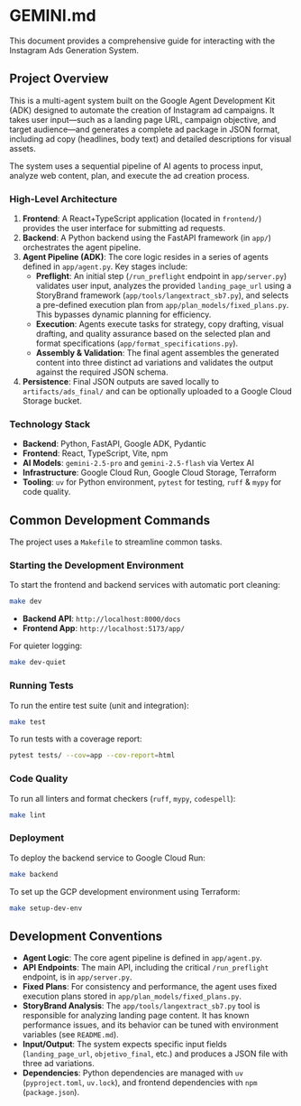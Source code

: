 # GEMINI.md

This document provides a comprehensive guide for interacting with the Instagram Ads Generation System.

## Project Overview

This is a multi-agent system built on the Google Agent Development Kit (ADK) designed to automate the creation of Instagram ad campaigns. It takes user input—such as a landing page URL, campaign objective, and target audience—and generates a complete ad package in JSON format, including ad copy (headlines, body text) and detailed descriptions for visual assets.

The system uses a sequential pipeline of AI agents to process input, analyze web content, plan, and execute the ad creation process.

### High-Level Architecture

1.  **Frontend**: A React+TypeScript application (located in `frontend/`) provides the user interface for submitting ad requests.
2.  **Backend**: A Python backend using the FastAPI framework (in `app/`) orchestrates the agent pipeline.
3.  **Agent Pipeline (ADK)**: The core logic resides in a series of agents defined in `app/agent.py`. Key stages include:
    *   **Preflight**: An initial step (`/run_preflight` endpoint in `app/server.py`) validates user input, analyzes the provided `landing_page_url` using a StoryBrand framework (`app/tools/langextract_sb7.py`), and selects a pre-defined execution plan from `app/plan_models/fixed_plans.py`. This bypasses dynamic planning for efficiency.
    *   **Execution**: Agents execute tasks for strategy, copy drafting, visual drafting, and quality assurance based on the selected plan and format specifications (`app/format_specifications.py`).
    *   **Assembly & Validation**: The final agent assembles the generated content into three distinct ad variations and validates the output against the required JSON schema.
4.  **Persistence**: Final JSON outputs are saved locally to `artifacts/ads_final/` and can be optionally uploaded to a Google Cloud Storage bucket.

### Technology Stack

*   **Backend**: Python, FastAPI, Google ADK, Pydantic
*   **Frontend**: React, TypeScript, Vite, npm
*   **AI Models**: `gemini-2.5-pro` and `gemini-2.5-flash` via Vertex AI
*   **Infrastructure**: Google Cloud Run, Google Cloud Storage, Terraform
*   **Tooling**: `uv` for Python environment, `pytest` for testing, `ruff` & `mypy` for code quality.

## Common Development Commands

The project uses a `Makefile` to streamline common tasks.

### Starting the Development Environment

To start the frontend and backend services with automatic port cleaning:
```bash
make dev
```
- **Backend API**: `http://localhost:8000/docs`
- **Frontend App**: `http://localhost:5173/app/`

For quieter logging:
```bash
make dev-quiet
```

### Running Tests

To run the entire test suite (unit and integration):
```bash
make test
```
To run tests with a coverage report:
```bash
pytest tests/ --cov=app --cov-report=html
```

### Code Quality

To run all linters and format checkers (`ruff`, `mypy`, `codespell`):
```bash
make lint
```

### Deployment

To deploy the backend service to Google Cloud Run:
```bash
make backend
```
To set up the GCP development environment using Terraform:
```bash
make setup-dev-env
```

## Development Conventions

*   **Agent Logic**: The core agent pipeline is defined in `app/agent.py`.
*   **API Endpoints**: The main API, including the critical `/run_preflight` endpoint, is in `app/server.py`.
*   **Fixed Plans**: For consistency and performance, the agent uses fixed execution plans stored in `app/plan_models/fixed_plans.py`.
*   **StoryBrand Analysis**: The `app/tools/langextract_sb7.py` tool is responsible for analyzing landing page content. It has known performance issues, and its behavior can be tuned with environment variables (see `README.md`).
*   **Input/Output**: The system expects specific input fields (`landing_page_url`, `objetivo_final`, etc.) and produces a JSON file with three ad variations.
*   **Dependencies**: Python dependencies are managed with `uv` (`pyproject.toml`, `uv.lock`), and frontend dependencies with `npm` (`package.json`).
